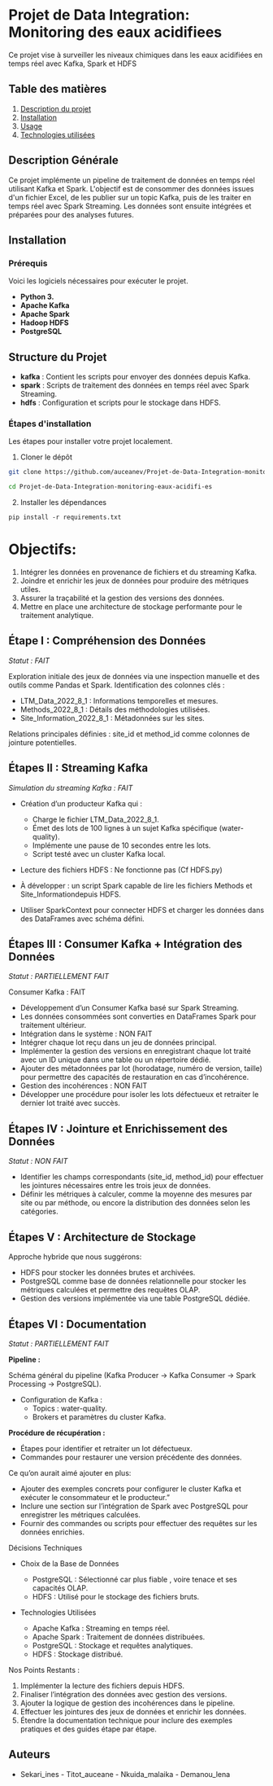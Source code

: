 # Projet de Data Integration: Monitoring des eaux acidifiees

Ce projet vise à surveiller les niveaux chimiques dans les eaux acidifiées en temps réel avec Kafka, Spark et HDFS

## Table des matières
1. [Description du projet](#description-du-projet)
2. [Installation](#installation)
3. [Usage](#usage)
4. [Technologies utilisées](#technologies-utilisées)

## Description Générale
Ce projet implémente un pipeline de traitement de données en temps réel utilisant Kafka et Spark. L'objectif est de consommer des données issues d'un fichier Excel, de les publier sur un topic Kafka, puis de les traiter en temps réel avec Spark Streaming. Les données sont ensuite intégrées et préparées pour des analyses futures.

## Installation

### Prérequis
Voici les logiciels nécessaires pour exécuter le projet.

- **Python 3.**
- **Apache Kafka**
- **Apache Spark**
- **Hadoop HDFS**
- **PostgreSQL**

## Structure du Projet
- **kafka** : Contient les scripts pour envoyer des données depuis Kafka.
- **spark** : Scripts de traitement des données en temps réel avec Spark Streaming.
- **hdfs** : Configuration et scripts pour le stockage dans HDFS.

### Étapes d'installation
Les étapes pour installer votre projet localement.

1. Cloner le dépôt

```bash
git clone https://github.com/auceanev/Projet-de-Data-Integration-monitoring-eaux-acidifi-es.git

cd Projet-de-Data-Integration-monitoring-eaux-acidifi-es
```
2. Installer les dépendances

`
pip install -r requirements.txt
`

# Objectifs:
1. Intégrer les données en provenance de fichiers et du streaming Kafka.
2. Joindre et enrichir les jeux de données pour produire des métriques utiles.
3. Assurer la traçabilité et la gestion des versions des données.
4. Mettre en place une architecture de stockage performante pour le traitement analytique.

## Étape I : Compréhension des Données
_Statut : FAIT_

Exploration initiale des jeux de données via une inspection manuelle et des outils comme Pandas et Spark.
Identification des colonnes clés :

* LTM_Data_2022_8_1 : Informations temporelles et mesures.
* Methods_2022_8_1 : Détails des méthodologies utilisées.
* Site_Information_2022_8_1 : Métadonnées sur les sites.

Relations principales définies :
site_id et method_id comme colonnes de jointure potentielles.

## Étapes II : Streaming Kafka

_Simulation du streaming Kafka : FAIT_
* Création d’un producteur Kafka qui :
	* Charge le fichier LTM_Data_2022_8_1.
	* Émet des lots de 100 lignes à un sujet Kafka spécifique (water-quality).
	* Implémente une pause de 10 secondes entre les lots.
	* Script testé avec un cluster Kafka local.
	
* Lecture des fichiers HDFS : Ne fonctionne pas (Cf HDFS.py)
* À développer : un script Spark capable de lire les fichiers Methods et Site_Informationdepuis HDFS.
* Utiliser SparkContext pour connecter HDFS et charger les données dans des DataFrames avec schéma défini.
 
## Étapes III : Consumer Kafka + Intégration des Données
_Statut : PARTIELLEMENT FAIT_

Consumer Kafka : FAIT
* Développement d’un Consumer Kafka basé sur Spark Streaming.
* Les données consommées sont converties en DataFrames Spark pour traitement ultérieur.
* Intégration dans le système : NON FAIT
* Intégrer chaque lot reçu dans un jeu de données principal.
* Implémenter la gestion des versions en enregistrant chaque lot traité avec un ID unique dans une table ou un répertoire dédié.
* Ajouter des métadonnées par lot (horodatage, numéro de version, taille) pour permettre des capacités de restauration en cas d’incohérence.
* Gestion des incohérences : NON FAIT
* Développer une procédure pour isoler les lots défectueux et retraiter le dernier lot traité avec succès.

## Étapes IV : Jointure et Enrichissement des Données
_Statut : NON FAIT_

* Identifier les champs correspondants (site_id, method_id) pour effectuer les jointures nécessaires entre les trois jeux de données.
* Définir les métriques à calculer, comme la moyenne des mesures par site ou par méthode, ou encore la distribution des données selon les catégories.

## Étapes V : Architecture de Stockage

Approche hybride que nous suggérons:

* HDFS pour stocker les données brutes et archivées.
* PostgreSQL comme base de données relationnelle pour stocker les métriques calculées et permettre des requêtes OLAP.
* Gestion des versions implémentée via une table PostgreSQL dédiée.

## Étapes VI : Documentation
_Statut : PARTIELLEMENT FAIT_

__Pipeline :__
	
Schéma général du pipeline (Kafka Producer → Kafka Consumer → Spark Processing → PostgreSQL).
*	Configuration de Kafka :
	*	Topics : water-quality.
	*	Brokers et paramètres du cluster Kafka.

__Procédure de récupération :__
	
*	Étapes pour identifier et retraiter un lot défectueux.
*	Commandes pour restaurer une version précédente des données.


Ce qu’on aurait aimé ajouter en plus:
*	Ajouter des exemples concrets pour configurer le cluster Kafka et exécuter le consommateur et le producteur.”
*	Inclure une section sur l’intégration de Spark avec PostgreSQL pour enregistrer les métriques calculées.
*	Fournir des commandes ou scripts pour effectuer des requêtes sur les données enrichies.


Décisions Techniques
* Choix de la Base de Données
	*	PostgreSQL : Sélectionné car plus fiable , voire tenace et ses capacités OLAP.
	*	HDFS : Utilisé pour le stockage des fichiers bruts.

* Technologies Utilisées
	*	Apache Kafka : Streaming en temps réel.
	*	Apache Spark : Traitement de données distribuées.
	*	PostgreSQL : Stockage et requêtes analytiques.
	*	HDFS : Stockage distribué.

Nos Points Restants :

1.	Implémenter la lecture des fichiers depuis HDFS.
2.	Finaliser l’intégration des données avec gestion des versions.
3.	Ajouter la logique de gestion des incohérences dans le pipeline.
4.	Effectuer les jointures des jeux de données et enrichir les données.
5.	Étendre la documentation technique pour inclure des exemples pratiques et des guides étape par étape.



## Auteurs

- Sekari_ines - Titot_auceane - Nkuida_malaika - Demanou_lena
